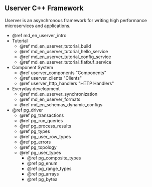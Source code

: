 ## Userver C++ Framework 

Userver is an asynchronous framework for writing high performance microservices and applications.


* @ref md_en_userver_intro
* Tutorial
  * @ref md_en_userver_tutorial_build
  * @ref md_en_userver_tutorial_hello_service
  * @ref md_en_userver_tutorial_config_service
  * @ref md_en_userver_tutorial_flatbuf_service
* Component System
  * @ref userver_components "Components"
  * @ref userver_clients "Clients"
  * @ref userver_http_handlers "HTTP Handlers"
* Everyday development
  * @ref md_en_userver_synchronization
  * @ref md_en_userver_formats
  * @ref md_en_schemas_dynamic_configs
* @ref pg_driver
  * @ref pg_transactions
  * @ref pg_run_queries
  * @ref pg_process_results
  * @ref pg_types
  * @ref pg_user_row_types
  * @ref pg_errors
  * @ref pg_topology
  * @ref pg_user_types
    * @ref pg_composite_types
    * @ref pg_enum
    * @ref pg_range_types
    * @ref pg_arrays
    * @ref pg_bytea
  
